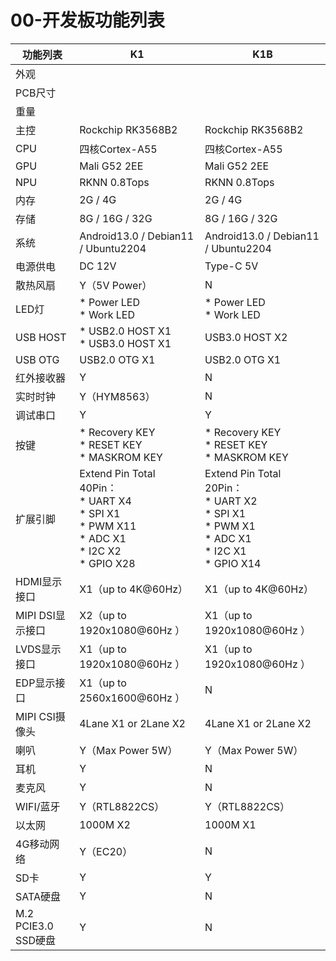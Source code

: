 # 00-开发板功能列表



| 功能列表            | K1                                                           | K1B                                                          |
| ------------------- | ------------------------------------------------------------ | ------------------------------------------------------------ |
| 外观                |                                                              |                                                              |
| PCB尺寸             |                                                              |                                                              |
| 重量                |                                                              |                                                              |
| 主控                | Rockchip RK3568B2                                            | Rockchip RK3568B2                                            |
| CPU                 | 四核Cortex-A55                                               | 四核Cortex-A55                                               |
| GPU                 | Mali G52 2EE                                                 | Mali G52 2EE                                                 |
| NPU                 | RKNN 0.8Tops                                                 | RKNN 0.8Tops                                                 |
| 内存                | 2G / 4G                                                      | 2G / 4G                                                      |
| 存储                | 8G / 16G / 32G                                               | 8G / 16G / 32G                                               |
| 系统                | Android13.0 / Debian11 / Ubuntu2204                          | Android13.0 / Debian11 / Ubuntu2204                          |
| 电源供电            | DC 12V                                                       | Type-C 5V                                                    |
| 散热风扇            | Y（5V Power）                                                | N                                                            |
| LED灯               | * Power LED<br />* Work LED                                  | * Power LED<br />* Work LED                                  |
| USB HOST            | * USB2.0 HOST X1<br />* USB3.0 HOST X1                       | USB3.0 HOST X2                                               |
| USB OTG             | USB2.0 OTG X1                                                | USB2.0 OTG X1                                                |
| 红外接收器          | Y                                                            | N                                                            |
| 实时时钟            | Y（HYM8563）                                                 | N                                                            |
| 调试串口            | Y                                                            | Y                                                            |
| 按键                | * Recovery KEY<br />* RESET KEY<br />* MASKROM KEY           | * Recovery KEY<br />* RESET KEY<br />* MASKROM KEY           |
| 扩展引脚            | Extend Pin Total 40Pin：<br />* UART X4<br />* SPI X1<br />* PWM X11<br />* ADC X1<br />* I2C X2<br />* GPIO X28 | Extend Pin Total 20Pin：<br />* UART X2<br />* SPI X1<br />* PWM X1<br />* ADC X1<br />* I2C X1<br />* GPIO X14 |
| HDMI显示接口        | X1（up to 4K@60Hz）                                          | X1（up to 4K@60Hz）                                          |
| MIPI DSI显示接口    | X2（up to 1920x1080@60Hz ）                                  | X1（up to 1920x1080@60Hz ）                                  |
| LVDS显示接口        | X1（up to 1920x1080@60Hz ）                                  | X1（up to 1920x1080@60Hz ）                                  |
| EDP显示接口         | X1（up to 2560x1600@60Hz ）                                  | N                                                            |
| MIPI CSI摄像头      | 4Lane X1 or 2Lane X2                                         | 4Lane X1 or 2Lane X2                                         |
| 喇叭                | Y（Max Power 5W）                                            | Y（Max Power 5W）                                            |
| 耳机                | Y                                                            | N                                                            |
| 麦克风              | Y                                                            | N                                                            |
| WIFI/蓝牙           | Y（RTL8822CS）                                               | Y（RTL8822CS）                                               |
| 以太网              | 1000M X2                                                     | 1000M X1                                                     |
| 4G移动网络          | Y（EC20）                                                    | N                                                            |
| SD卡                | Y                                                            | Y                                                            |
| SATA硬盘            | Y                                                            | N                                                            |
| M.2 PCIE3.0 SSD硬盘 | Y                                                            | N                                                            |

